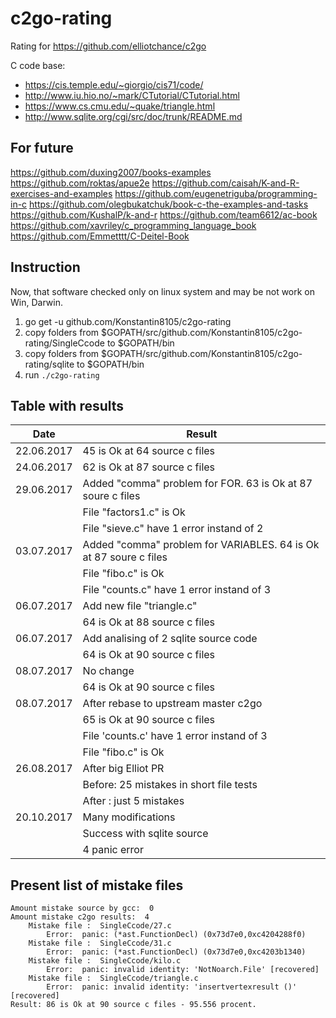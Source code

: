 # c2go-rating
Rating for https://github.com/elliotchance/c2go

C code base:
* https://cis.temple.edu/~giorgio/cis71/code/
* http://www.iu.hio.no/~mark/CTutorial/CTutorial.html
* https://www.cs.cmu.edu/~quake/triangle.html
* http://www.sqlite.org/cgi/src/doc/trunk/README.md

## For future

https://github.com/duxing2007/books-examples
https://github.com/roktas/apue2e
https://github.com/caisah/K-and-R-exercises-and-examples
https://github.com/eugenetriguba/programming-in-c
https://github.com/olegbukatchuk/book-c-the-examples-and-tasks
https://github.com/KushalP/k-and-r
https://github.com/team6612/ac-book
https://github.com/xavriley/c_programming_language_book
https://github.com/Emmetttt/C-Deitel-Book


## Instruction

Now, that software checked only on linux system and may be not work on Win, Darwin.

1.	go get -u github.com/Konstantin8105/c2go-rating
2.	copy folders from $GOPATH/src/github.com/Konstantin8105/c2go-rating/SingleCcode to $GOPATH/bin
3.	copy folders from $GOPATH/src/github.com/Konstantin8105/c2go-rating/sqlite to $GOPATH/bin
4.	run `./c2go-rating`

## Table with results

| Date | Result |
|---|---|
| 22.06.2017 | 45 is Ok at 64 source c files |
| 24.06.2017 | 62 is Ok at 87 source c files |
| 29.06.2017 | Added "comma" problem for FOR. 63 is Ok at 87 soure c files | 
|   | File "factors1.c" is Ok |
|   | File "sieve.c" have 1 error instand of 2 |
| 03.07.2017 | Added "comma" problem for VARIABLES. 64 is Ok at 87 soure c files | 
|   | File "fibo.c" is Ok |
|   | File "counts.c" have 1 error instand of 3 |
| 06.07.2017 | Add new file "triangle.c" |
|   | 64 is Ok at 88 source c files |
| 06.07.2017 | Add analising of 2 sqlite source code |
|   | 64 is Ok at 90 source c files |
| 08.07.2017 | No change |
|   | 64 is Ok at 90 source c files |
| 08.07.2017 | After rebase to upstream master c2go |
|   | 65 is Ok at 90 source c files |
|   | File 'counts.c' have 1 error instand of 3 |
|   | File "fibo.c" is Ok |
| 26.08.2017 | After big Elliot PR |
|   | Before: 25 mistakes in short file tests |
|   | After : just 5 mistakes |
| 20.10.2017 | Many modifications |
|   | Success with sqlite source |
|   | 4 panic error |


## Present list of mistake files

```
Amount mistake source by gcc:  0
Amount mistake c2go results:  4
	Mistake file :  SingleCcode/27.c
		Error:  panic: (*ast.FunctionDecl) (0x73d7e0,0xc4204288f0)
	Mistake file :  SingleCcode/31.c
		Error:  panic: (*ast.FunctionDecl) (0x73d7e0,0xc4203b1340)
	Mistake file :  SingleCcode/kilo.c
		Error:  panic: invalid identity: 'NotNoarch.File' [recovered]
	Mistake file :  SingleCcode/triangle.c
		Error:  panic: invalid identity: 'insertvertexresult ()' [recovered]
Result: 86 is Ok at 90 source c files - 95.556 procent. 
```
